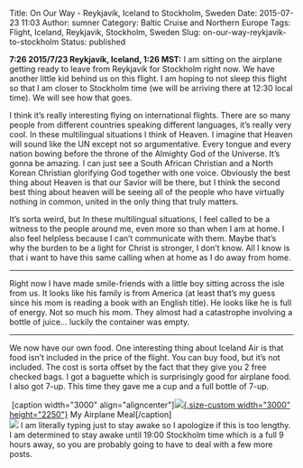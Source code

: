Title: On Our Way - Reykjavík, Iceland to Stockholm, Sweden
Date: 2015-07-23 11:03
Author: sumner
Category: Baltic Cruise and Northern Europe
Tags: Flight, Iceland, Reykjavik, Stockholm, Sweden
Slug: on-our-way-reykjavik-to-stockholm
Status: published

**7:26 2015/7/23 Reykjavík, Iceland, 1:26 MST:** I am sitting on the
airplane getting ready to leave from Reykjavík for Stockholm right now.
We have another little kid behind us on this flight. I am hoping to not
sleep this flight so that I am closer to Stockholm time (we will be
arriving there at 12:30 local time). We will see how that goes.

I think it’s really interesting flying on international flights. There
are so many people from different countries speaking different
languages, it’s really very cool. In these multilingual situations I
think of Heaven. I imagine that Heaven will sound like the UN except not
so argumentative. Every tongue and every nation bowing before the throne
of the Almighty God of the Universe. It’s gonna be amazing. I can just
see a South African Christian and a North Korean Christian glorifying
God together with one voice. Obviously the best thing about Heaven is
that our Savior will be there, but I think the second best thing about
heaven will be seeing all of the people who have virtually nothing in
common, united in the only thing that truly matters.

It’s sorta weird, but In these multilingual situations, I feel called to
be a witness to the people around me, even more so than when I am at
home. I also feel helpless because I can’t communicate with them. Maybe
that’s why the burden to be a light for Christ is stronger, I don’t
know. All I know is that i want to have this same calling when at home
as I do away from home.

------------------------------------------------------------------------

Right now I have made smile-friends with a little boy sitting across the
isle from us. It looks like his family is from America (at least that’s
my guess since his mom is reading a book with an English title). He
looks like he is full of energy. Not so much his mom. They almost had a
catastrophe involving a bottle of juice… luckily the container was
empty.

------------------------------------------------------------------------

We now have our own food. One interesting thing about Iceland Air is
that food isn’t included in the price of the flight. You can buy food,
but it’s not included. The cost is sorta offset by the fact that they
give you 2 free checked bags. I got a baguette which is surprisingly
good for airplane food. I also got 7-up. This time they gave me a cup
and a full bottle of 7-up.

 \[caption width="3000"
align="aligncenter"\][![](http://www.the-evans.family/sumner/blog/wp-content/uploads/2015/07/img_0831-1.jpg){.size-custom
width="3000"
height="2250"}](http://www.the-evans.family/sumner/blog/wp-content/uploads/2015/07/img_0831-1.jpg)
My Airplane Meal\[/caption\]    
[![](http://www.the-evans.family/sumner/blog/wp-content/uploads/2015/07/img_0832-1.jpg)](http://www.the-evans.family/sumner/blog/wp-content/uploads/2015/07/img_0832-1.jpg) I
am literally typing just to stay awake so I apologize if this is too
lengthy. I am determined to stay awake until 19:00 Stockholm time which
is a full 9 hours away, so you are probably going to have to deal with a
few more posts.
